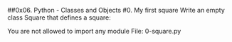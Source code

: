 ##0x06. Python - Classes and Objects
#0. My first square
Write an empty class Square that defines a square:

You are not allowed to import any module
File: 0-square.py
